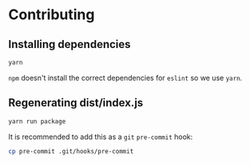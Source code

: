 # Contributing

## Installing dependencies

```bash
yarn
```

`npm` doesn't install the correct dependencies for `eslint` so we use `yarn`.

## Regenerating dist/index.js

```bash
yarn run package
```

It is recommended to add this as a `git` `pre-commit` hook:

```bash
cp pre-commit .git/hooks/pre-commit
```
